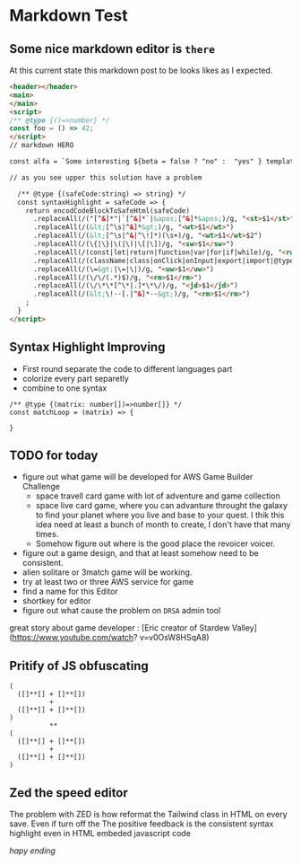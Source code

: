 # Markdown Test
## Some nice markdown editor is `there`
At this current state this markdown post to be looks likes as I expected.

```html
<header></header>
<main>
</main>
<script>
/** @type {()=>number} */
const foo = () => 42;
</script>
// markdown HERO

const alfa = `Some interesting ${beta = false ? "no" :  "yes" } template-str`

// as you see upper this solution have a problem

  /** @type {(safeCode:string) => string} */
  const syntaxHighlight = safeCode => {
    return encodCodeBlockToSafeHtml(safeCode)
      .replaceAll(/("[^&]*"|`[^&]*`|&apos;[^&]*&apos;)/g, "<st>$1</st>")
      .replaceAll(/(&lt;[^\s|^&]*&gt;)/g, "<wt>$1</wt>")
      .replaceAll(/(&lt;[^\s|^&|^\!]*)(\s+)/g, "<wt>$1</wt>$2")
      .replaceAll(/(\{|\}|\(|\)|\[|\])/g, "<sw>$1</sw>")
      .replaceAll(/(const|let|return|function|var|for|if|while)/g, "<rw>$1</rw>")
      .replaceAll(/(className|class|onClick|onInput|export|import|@type|@typedef|string|number|object)/g, "<ew>$1</ew>")
      .replaceAll(/(\=&gt;|\=|\|)/g, "<uw>$1</uw>")
      .replaceAll(/(\/\/(.*)$)/g, "<rm>$1</rm>")
      .replaceAll(/(\/\*\*[^\*|.]*\*\/)/g, "<jd>$1</jd>")
      .replaceAll(/(&lt;\!--[.|^&]*--&gt;)/g, "<rm>$1</rm>")
    ;
  }
</script>
```

## Syntax Highlight Improving
- First round separate the code to different languages part
- colorize every part separetly
- combine to one syntax


```
/** @type {(matrix: number[])=>number[]} */
const matchLoop = (matrix) => {

}
```

## TODO for today
  - figure out what game will be developed for AWS Game Builder Challenge
    - space travell card game with lot of adventure and game collection
    - space live card game, where you can advanture throught the galaxy to find your planet where you live and base to your quest.  I thik this idea need at least a bunch of month to create, I don't have that many times.
    - Somehow figure out where is the good place the revoicer voicer.
  - figure out a game design, and that at least somehow need to be consistent.
  - alien solitare or 3match game will be working.
  - try at least two or three AWS service for game
  - find a name for this Editor
  - shortkey for editor
  - figure out what cause the problem on `DRSA` admin tool

great story about game developer : [Eric creator of Stardew Valley](https://www.youtube.com/watch?
v=v0OsW8HSqA8)

## Pritify of JS obfuscating
```
(
  ([]**[] + []**[])
          +
  ([]**[] + []**[])
)
          **
(
  ([]**[] + []**[])
          +
  ([]**[] + []**[])
)
```

## Zed the speed editor
The problem with ZED is how reformat the Tailwind class in HTML on every save.
Even if turn off the
The positive feedback is the consistent syntax highlight even in HTML embeded javascript code

_hapy ending_
